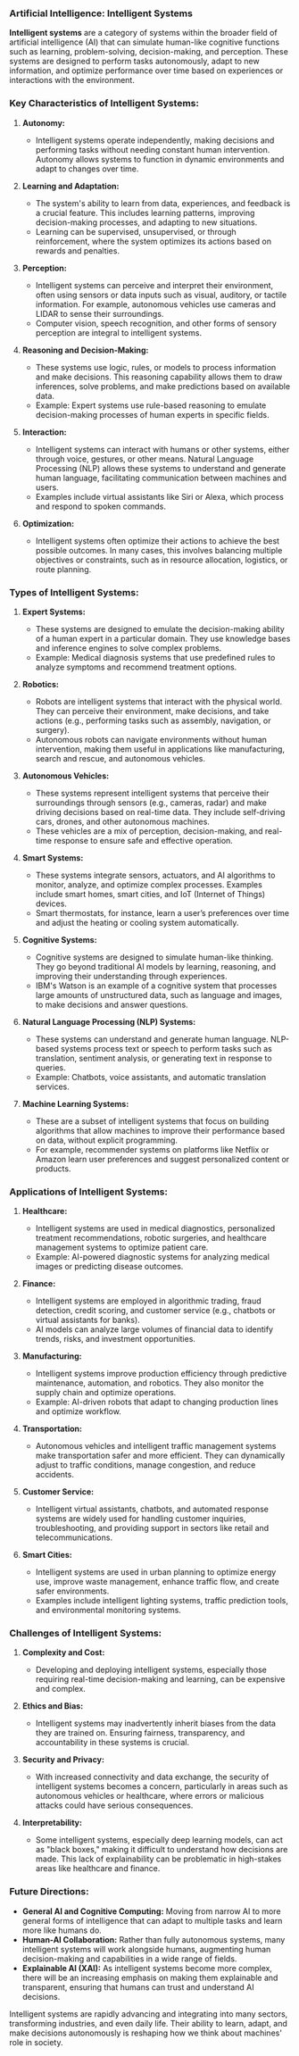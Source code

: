 ### Artificial Intelligence: Intelligent Systems

**Intelligent systems** are a category of systems within the broader field of artificial intelligence (AI) that can simulate human-like cognitive functions such as learning, problem-solving, decision-making, and perception. These systems are designed to perform tasks autonomously, adapt to new information, and optimize performance over time based on experiences or interactions with the environment.

### Key Characteristics of Intelligent Systems:
1. **Autonomy:**
   - Intelligent systems operate independently, making decisions and performing tasks without needing constant human intervention. Autonomy allows systems to function in dynamic environments and adapt to changes over time.

2. **Learning and Adaptation:**
   - The system's ability to learn from data, experiences, and feedback is a crucial feature. This includes learning patterns, improving decision-making processes, and adapting to new situations.
   - Learning can be supervised, unsupervised, or through reinforcement, where the system optimizes its actions based on rewards and penalties.

3. **Perception:**
   - Intelligent systems can perceive and interpret their environment, often using sensors or data inputs such as visual, auditory, or tactile information. For example, autonomous vehicles use cameras and LIDAR to sense their surroundings.
   - Computer vision, speech recognition, and other forms of sensory perception are integral to intelligent systems.

4. **Reasoning and Decision-Making:**
   - These systems use logic, rules, or models to process information and make decisions. This reasoning capability allows them to draw inferences, solve problems, and make predictions based on available data.
   - Example: Expert systems use rule-based reasoning to emulate decision-making processes of human experts in specific fields.

5. **Interaction:**
   - Intelligent systems can interact with humans or other systems, either through voice, gestures, or other means. Natural Language Processing (NLP) allows these systems to understand and generate human language, facilitating communication between machines and users.
   - Examples include virtual assistants like Siri or Alexa, which process and respond to spoken commands.

6. **Optimization:**
   - Intelligent systems often optimize their actions to achieve the best possible outcomes. In many cases, this involves balancing multiple objectives or constraints, such as in resource allocation, logistics, or route planning.

### Types of Intelligent Systems:

1. **Expert Systems:**
   - These systems are designed to emulate the decision-making ability of a human expert in a particular domain. They use knowledge bases and inference engines to solve complex problems.
   - Example: Medical diagnosis systems that use predefined rules to analyze symptoms and recommend treatment options.

2. **Robotics:**
   - Robots are intelligent systems that interact with the physical world. They can perceive their environment, make decisions, and take actions (e.g., performing tasks such as assembly, navigation, or surgery).
   - Autonomous robots can navigate environments without human intervention, making them useful in applications like manufacturing, search and rescue, and autonomous vehicles.

3. **Autonomous Vehicles:**
   - These systems represent intelligent systems that perceive their surroundings through sensors (e.g., cameras, radar) and make driving decisions based on real-time data. They include self-driving cars, drones, and other autonomous machines.
   - These vehicles are a mix of perception, decision-making, and real-time response to ensure safe and effective operation.

4. **Smart Systems:**
   - These systems integrate sensors, actuators, and AI algorithms to monitor, analyze, and optimize complex processes. Examples include smart homes, smart cities, and IoT (Internet of Things) devices.
   - Smart thermostats, for instance, learn a user’s preferences over time and adjust the heating or cooling system automatically.

5. **Cognitive Systems:**
   - Cognitive systems are designed to simulate human-like thinking. They go beyond traditional AI models by learning, reasoning, and improving their understanding through experiences.
   - IBM's Watson is an example of a cognitive system that processes large amounts of unstructured data, such as language and images, to make decisions and answer questions.

6. **Natural Language Processing (NLP) Systems:**
   - These systems can understand and generate human language. NLP-based systems process text or speech to perform tasks such as translation, sentiment analysis, or generating text in response to queries.
   - Example: Chatbots, voice assistants, and automatic translation services.

7. **Machine Learning Systems:**
   - These are a subset of intelligent systems that focus on building algorithms that allow machines to improve their performance based on data, without explicit programming.
   - For example, recommender systems on platforms like Netflix or Amazon learn user preferences and suggest personalized content or products.

### Applications of Intelligent Systems:
1. **Healthcare:**
   - Intelligent systems are used in medical diagnostics, personalized treatment recommendations, robotic surgeries, and healthcare management systems to optimize patient care.
   - Example: AI-powered diagnostic systems for analyzing medical images or predicting disease outcomes.

2. **Finance:**
   - Intelligent systems are employed in algorithmic trading, fraud detection, credit scoring, and customer service (e.g., chatbots or virtual assistants for banks).
   - AI models can analyze large volumes of financial data to identify trends, risks, and investment opportunities.

3. **Manufacturing:**
   - Intelligent systems improve production efficiency through predictive maintenance, automation, and robotics. They also monitor the supply chain and optimize operations.
   - Example: AI-driven robots that adapt to changing production lines and optimize workflow.

4. **Transportation:**
   - Autonomous vehicles and intelligent traffic management systems make transportation safer and more efficient. They can dynamically adjust to traffic conditions, manage congestion, and reduce accidents.

5. **Customer Service:**
   - Intelligent virtual assistants, chatbots, and automated response systems are widely used for handling customer inquiries, troubleshooting, and providing support in sectors like retail and telecommunications.

6. **Smart Cities:**
   - Intelligent systems are used in urban planning to optimize energy use, improve waste management, enhance traffic flow, and create safer environments.
   - Examples include intelligent lighting systems, traffic prediction tools, and environmental monitoring systems.

### Challenges of Intelligent Systems:
1. **Complexity and Cost:**
   - Developing and deploying intelligent systems, especially those requiring real-time decision-making and learning, can be expensive and complex.
   
2. **Ethics and Bias:**
   - Intelligent systems may inadvertently inherit biases from the data they are trained on. Ensuring fairness, transparency, and accountability in these systems is crucial.
   
3. **Security and Privacy:**
   - With increased connectivity and data exchange, the security of intelligent systems becomes a concern, particularly in areas such as autonomous vehicles or healthcare, where errors or malicious attacks could have serious consequences.
   
4. **Interpretability:**
   - Some intelligent systems, especially deep learning models, can act as "black boxes," making it difficult to understand how decisions are made. This lack of explainability can be problematic in high-stakes areas like healthcare and finance.

### Future Directions:
- **General AI and Cognitive Computing:** Moving from narrow AI to more general forms of intelligence that can adapt to multiple tasks and learn more like humans do.
- **Human-AI Collaboration:** Rather than fully autonomous systems, many intelligent systems will work alongside humans, augmenting human decision-making and capabilities in a wide range of fields.
- **Explainable AI (XAI):** As intelligent systems become more complex, there will be an increasing emphasis on making them explainable and transparent, ensuring that humans can trust and understand AI decisions.

Intelligent systems are rapidly advancing and integrating into many sectors, transforming industries, and even daily life. Their ability to learn, adapt, and make decisions autonomously is reshaping how we think about machines' role in society.

